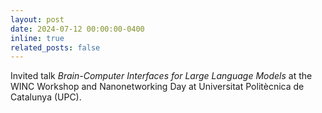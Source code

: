 ```yaml
---
layout: post
date: 2024-07-12 00:00:00-0400
inline: true
related_posts: false
---
```



Invited talk *Brain-Computer Interfaces for Large Language Models* at the WINC Workshop and Nanonetworking Day at Universitat Politècnica de Catalunya (UPC).
